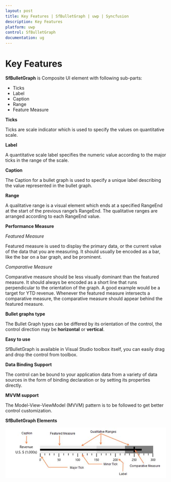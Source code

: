 ```yaml
---
layout: post
title: Key Features | SfBulletGraph | uwp | Syncfusion
description: Key Features 
platform: uwp
control: SfBulletGraph
documentation: ug
---
```


# Key Features

**SfBulletGraph** is Composite UI element with following sub-parts:

* Ticks
* Label
* Caption
* Range
* Feature Measure

**Ticks**

Ticks are scale indicator which is used to specify the values on quantitative scale.

**Label**

A quantitative scale label specifies the numeric value according to the major ticks in the range of the scale.

**Caption**

The Caption for a bullet graph is used to specify a unique label describing the value represented in the bullet graph. 

**Range**

A qualitative range is a visual element which ends at a specified RangeEnd at the start of the previous range’s RangeEnd. The qualitative ranges are arranged according to each RangeEnd value.

**Performance Measure**

*Featured Measure*

Featured measure is used to display the primary data, or the current value of the data that you are measuring. It should usually be encoded as a bar, like the bar on a bar graph, and be prominent.

*Comparative Measure*

Comparative measure should be less visually dominant than the featured measure. It should always be encoded as a short line that runs perpendicular to the orientation of the graph. A good example would be a target for YTD revenue. Whenever the featured measure intersects a comparative measure, the comparative measure should appear behind the featured measure.

**Bullet graphs type**

The Bullet Graph types can be differed by its orientation of the control, the control direction may be **horizontal** or **vertical**.

**Easy to use**

SfBulletGraph is available in Visual Studio toolbox itself, you can easily drag and drop the control from toolbox.

**Data Binding Support** 

The control can be bound to your application data from a variety of data sources in the form of binding declaration or by setting its properties directly.

**MVVM support**

The Model-View-ViewModel (MVVM) pattern is to be followed to get better control customization.

**SfBulletGraph Elements**

![](Key-features_images/Key-features_img1.jpeg)
